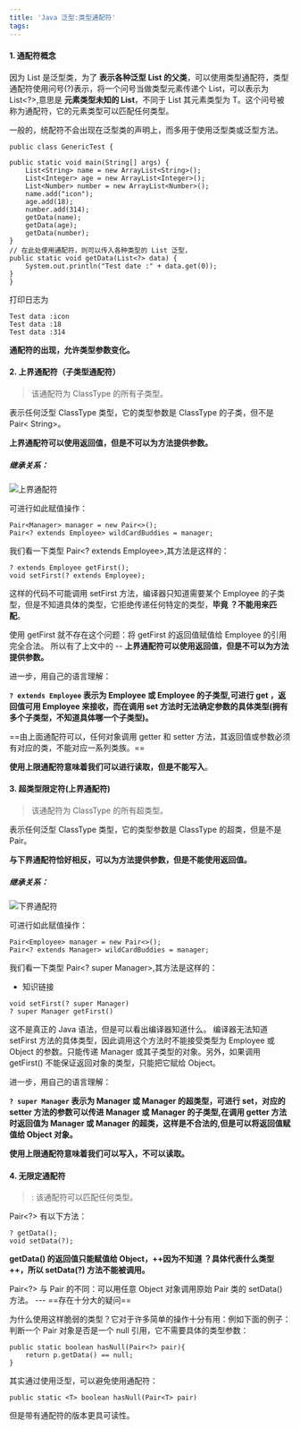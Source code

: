 ```yaml
---
title: 'Java 泛型:类型通配符'
tags:
---
```



#### 1. 通配符概念
 
因为 List 是泛型类，为了 **表示各种泛型 List 的父类**，可以使用类型通配符，类型通配符使用问号(?)表示，将一个问号当做类型元素传递个 List，可以表示为 List<?>,意思是 **元素类型未知的 List**，不同于 List<T> 其元素类型为 T。这个问号被称为通配符，它的元素类型可以匹配任何类型。

一般的，统配符不会出现在泛型类的声明上，而多用于使用泛型类或泛型方法。


```
public class GenericTest {
      
public static void main(String[] args) {
    List<String> name = new ArrayList<String>();
    List<Integer> age = new ArrayList<Integer>();
    List<Number> number = new ArrayList<Number>();
    name.add("icon");
    age.add(18);
    number.add(314);
    getData(name);
    getData(age);
    getData(number);   
}
// 在此处使用通配符，则可以传入各种类型的 List 泛型，
public static void getData(List<?> data) {
    System.out.println("Test date :" + data.get(0));
}
}
```

打印日志为

```
Test data :icon
Test data :18
Test data :314
```


 **通配符的出现，允许类型参数变化。**
 
 #### 2. 上界通配符（子类型通配符）
 
> <? extends ClassType> 该通配符为 ClassType 的所有子类型。
 
 表示任何泛型 ClassType 类型，它的类型参数是 ClassType 的子类，但不是 Pair< String>。
 
  **上界通配符可以使用返回值，但是不可以为方法提供参数。**


 
 
 ##### 继承关系：
 
 ![上界通配符](https://img-blog.csdnimg.cn/20190228151529777.jpg?x-oss-process=image/watermark,type_ZmFuZ3poZW5naGVpdGk,shadow_10,text_aHR0cHM6Ly9ibG9nLmNzZG4ubmV0L1N0cmFuZ2VfTW9ua2V5,size_16,color_FFFFFF,t_70)
 
 
 可进行如此赋值操作：
 ```
 Pair<Manager> manager = new Pair<>();
 Pair<? extends Employee> wildCardBuddies = manager;
 ```
 
 我们看一下类型 Pair<? extends Employee>,其方法是这样的：
 
 ```
 ? extends Employee getFirst();
 void setFirst(? extends Employee);
 ```
 
 这样的代码不可能调用 setFirst 方法，编译器只知道需要某个 Employee 的子类型，但是不知道具体的类型，它拒绝传递任何特定的类型，**毕竟  ？不能用来匹配**。
 
 使用 getFirst 就不存在这个问题：将 getFirst 的返回值赋值给 Employee 的引用完全合法。
所以有了上文中的 -- **上界通配符可以使用返回值，但是不可以为方法提供参数。**

 
进一步，用自己的语言理解：
 
 **`? extends Employee` 表示为 Employee 或 Employee 的子类型,可进行 get ，返回值可用 Employee 来接收，而在调用 set 方法时无法确定参数的具体类型(拥有多个子类型，不知道具体哪一个子类型)。**
 
==由上面通配符可以，任何对象调用 getter 和 setter 方法，其返回值或参数必须有对应的类，不能对应一系列类族。==

**使用上限通配符意味着我们可以进行读取，但是不能写入**。
 
 #### 3. 超类型限定符(上界通配符)
 
 > <? super ClassType> 该通配符为 ClassType 的所有超类型。
 
  表示任何泛型 ClassType 类型，它的类型参数是 ClassType 的超类，但是不是 Pair<String>。
 
 **与下界通配符恰好相反，可以为方法提供参数，但是不能使用返回值。**
 
 ##### 继承关系：

![下界通配符](https://img-blog.csdnimg.cn/20190228151628826.png?x-oss-process=image/watermark,type_ZmFuZ3poZW5naGVpdGk,shadow_10,text_aHR0cHM6Ly9ibG9nLmNzZG4ubmV0L1N0cmFuZ2VfTW9ua2V5,size_16,color_FFFFFF,t_70)

可进行如此赋值操作：
 ```
 Pair<Employee> manager = new Pair<>();
 Pair<? extends Manager> wildCardBuddies = manager;
 ```
 我们看一下类型 Pair<? super Manager>,其方法是这样的：
 
 * 知识链接
 ```
 void setFirst(? super Manager)
 ? super Manager getFirst()
 ```
 
 这不是真正的 Java 语法，但是可以看出编译器知道什么。 编译器无法知道 setFirst 方法的具体类型，因此调用这个方法时不能接受类型为 Employee 或 Object 的参数。只能传递 Manager 或其子类型的对象。另外，如果调用 getFirst() 不能保证返回对象的类型，只能把它赋给 Object。
 
 
 进一步，用自己的语言理解：
 
**`? super Manager` 表示为 Manager 或 Manager 的超类型，可进行 set，对应的 setter 方法的参数可以传进 Manager 或 Manager 的子类型,在调用 getter 方法时返回值为 Manager 或 Manager 的超类，这样是不合法的,但是可以将返回值赋值给 Object 对象。**
    
 **使用上限通配符意味着我们可以写入，不可以读取。**
 
 #### 4. 无限定通配符
 
 > <?> : 该通配符可以匹配任何类型。
 
 Pair<?> 有以下方法：
 
 ```
 ? getData();
 void setData(?);
 ```
 
 **getData() 的返回值只能赋值给 Object，++因为不知道 ？具体代表什么类型++，所以 setData(?) 方法不能被调用。**
 
 Pair<?> 与 Pair 的不同：可以用任意 Object 对象调用原始 Pair 类的 setData() 方法。 --- ==存在十分大的疑问==
 
 为什么使用这样脆弱的类型？它对于许多简单的操作十分有用：例如下面的例子：判断一个 Pair 对象是否是一个 null 引用，它不需要具体的类型参数：
 
```
public static boolean hasNull(Pair<?> pair){
    return p.getData() == null;
}
```
其实通过使用泛型，可以避免使用通配符：

`public static <T> boolean hasNull(Pair<T> pair)`

但是带有通配符的版本更具可读性。